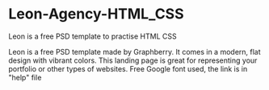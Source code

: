 # Leon-Agency-HTML_CSS
Leon is a free PSD template to practise HTML CSS

<p>Leon is a free PSD template made by Graphberry. It comes in a modern, flat design with vibrant colors. This landing page is great for representing your portfolio or other types of websites. Free Google font used, the link is in "help" file

</p>
